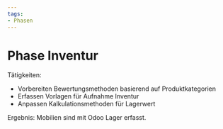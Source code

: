 ```yaml
---
tags:
- Phasen
---
```

# Phase Inventur

Tätigkeiten:

- Vorbereiten Bewertungsmethoden basierend auf Produktkategorien
- Erfassen Vorlagen für Aufnahme Inventur
- Anpassen Kalkulationsmethoden für Lagerwert 

Ergebnis: Mobilien sind mit Odoo Lager erfasst.